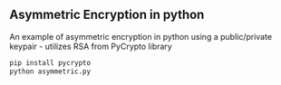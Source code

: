 ## Asymmetric Encryption in python

An example of asymmetric encryption in python using a public/private keypair - utilizes RSA from PyCrypto library

```bash
pip install pycrypto
python asymmetric.py
```
